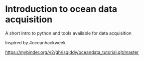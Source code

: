# Introduction to ocean data acquisition

A short intro to python and tools available for data acquisition

Inspired by #oceanhackweek

https://mybinder.org/v2/gh/isgiddy/oceandata_tutorial.git/master
